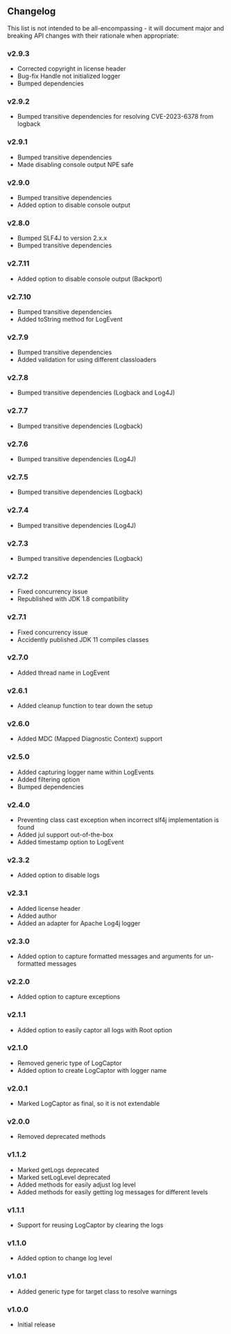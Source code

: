 <h2 class="github">Changelog</h2>

This list is not intended to be all-encompassing - it will document major and breaking API 
changes with their rationale when appropriate:

### v2.9.3
- Corrected copyright in license header
- Bug-fix Handle not initialized logger
- Bumped dependencies
### v2.9.2
- Bumped transitive dependencies for resolving CVE-2023-6378 from logback
### v2.9.1
- Bumped transitive dependencies
- Made disabling console output NPE safe
### v2.9.0
- Bumped transitive dependencies
- Added option to disable console output
### v2.8.0
- Bumped SLF4J to version 2.x.x
- Bumped transitive dependencies
### v2.7.11
- Added option to disable console output (Backport)
### v2.7.10
- Bumped transitive dependencies
- Added toString method for LogEvent
### v2.7.9
- Bumped transitive dependencies
- Added validation for using different classloaders
### v2.7.8
- Bumped transitive dependencies (Logback and Log4J)
### v2.7.7
- Bumped transitive dependencies (Logback)
### v2.7.6
- Bumped transitive dependencies (Log4J)
### v2.7.5
- Bumped transitive dependencies (Logback)
### v2.7.4
- Bumped transitive dependencies (Log4J)
### v2.7.3
- Bumped transitive dependencies (Logback)
### v2.7.2
- Fixed concurrency issue
- Republished with JDK 1.8 compatibility
### v2.7.1
- Fixed concurrency issue
- Accidently published JDK 11 compiles classes
### v2.7.0
- Added thread name in LogEvent
### v2.6.1
- Added cleanup function to tear down the setup
### v2.6.0
- Added MDC (Mapped Diagnostic Context) support
### v2.5.0
- Added capturing logger name within LogEvents
- Added filtering option
- Bumped dependencies
### v2.4.0
- Preventing class cast exception when incorrect slf4j implementation is found
- Added jul support out-of-the-box
- Added timestamp option to LogEvent
### v2.3.2
- Added option to disable logs
### v2.3.1
- Added license header
- Added author
- Added an adapter for Apache Log4j logger
### v2.3.0
- Added option to capture formatted messages and arguments for un-formatted messages
### v2.2.0
- Added option to capture exceptions
### v2.1.1
- Added option to easily captor all logs with Root option
### v2.1.0
- Removed generic type of LogCaptor
- Added option to create LogCaptor with logger name
### v2.0.1
- Marked LogCaptor as final, so it is not extendable
### v2.0.0
- Removed deprecated methods
### v1.1.2
- Marked getLogs deprecated
- Marked setLogLevel deprecated
- Added methods for easily adjust log level
- Added methods for easily getting log messages for different levels
### v1.1.1
- Support for reusing LogCaptor by clearing the logs
### v1.1.0
- Added option to change log level
### v1.0.1
- Added generic type for target class to resolve warnings
### v1.0.0
- Initial release
